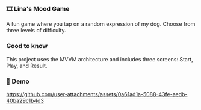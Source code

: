 ### 🎞️ Lina's Mood Game

A fun game where you tap on a random expression of my dog. Choose from three levels of difficulty.

### Good to know

This project uses the MVVM architecture and includes three screens: Start, Play, and Result.

### 🎥 Demo

https://github.com/user-attachments/assets/0a61ad1a-5088-43fe-aedb-40ba29c1b4d3

